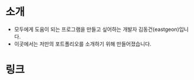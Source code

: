 소개
====

* 모두에게 도움이 되는 프로그램을 만들고 싶어하는 개발자 김동건(eastgeon)입니다.
* 이곳에서는 저만의 포트폴리오를 소개하기 위해 만들어졌습니다.

링크
====


